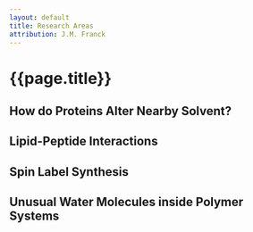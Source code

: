 ```yaml
---
layout: default
title: Research Areas
attribution: J.M. Franck
---
```

# {{page.title}}

## How do Proteins Alter Nearby Solvent?

## Lipid-Peptide Interactions 

## Spin Label Synthesis

## Unusual Water Molecules inside Polymer Systems
